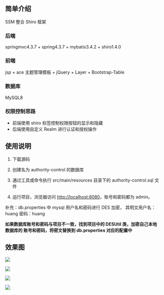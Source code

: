 ## 简单介绍
SSM 整合 Shiro 框架

### 后端
springmvc4.3.7 + spring4.3.7 + mybatis3.4.2 + shiro1.4.0

### 前端

jsp + ace 主题管理模板 + jQuery + Layer + Bootstrap-Table

### 数据库

MySQL8

### 权限控制思路

* 前端使用 shiro 标签控制权限按钮的显示和隐藏
* 后端使用自定义 Realm 进行认证和授权操作

## 使用说明

1) 下载源码

2) 创建名为 authority-control 的数据库

3) 通过工具或命令执行 src/main/resources 目录下的 authority-control.sql 文件

4) 运行项目，浏览器访问 <http://localhost:8080>，账号和密码都为 admin。　

补充：db.properties 中 mysql 用户名和密码进行 DES 加密， 其明文用户名：huang 密码：huang

**如果数据库账号和密码与项目不一致，找到项目中的 DESUtil 类，加密自己本地数据库的 账号和密码，将密文替换到 db.properties 对应的配置中**

## 效果图

![](http://images.extlight.com/authority-control-01.jpg)

![](http://images.extlight.com/authority-control-02.jpg)

![](http://images.extlight.com/authority-control-03.jpg)

![](http://images.extlight.com/authority-control-04.jpg)
